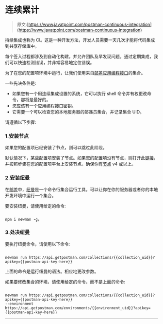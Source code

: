 # 连续累计

> 原文:[https://www.javatpoint.com/postman-continuous-integration](https://www.javatpoint.com/postman-continuous-integration)

持续集成也称为 CI。这是一种开发方法，开发人员需要一天几次才能将代码集成到共享存储库中。

每个签入过程都涉及到自动化构建，并允许团队及早发现问题。通过定期集成，我们可以快速检测错误，并非常容易地定位错误。

为了在您的配置项环境中运行，让我们使用来自[邮差应用编程接口](https://www.javatpoint.com/postman-api)的集合。

一些先决条件是:

*   如果您有一个用连续集成设置的系统，它可以执行 shell 命令并有权更改命令，那将是最好的。
*   您应该有一个应用编程接口密钥。
*   它需要一个可以检查您的本地服务器的邮递员集合，并记录集合 UID。

请遵循以下步骤:

### 1.安装节点

如果您的配置项已经安装了节点，则可以跳过此阶段。

默认情况下，某些配置项安装了节点。如果您的配置项没有节点，则打开此[链接](https://nodejs.org/en/download/package-manager/)，并按照步骤在您的配置项平台上安装节点。确保你有[节点](https://www.javatpoint.com/nodejs-tutorial) v4 或以上。

### 2.安装纽曼

在[邮差](https://www.javatpoint.com/postman)中，[纽曼](https://learning.postman.com/docs/postman/collection-runs/command-line-integration-with-newman/)是一个命令行集合运行工具，可以让你在你的服务器或者你的本地开发环境中运行一个集合。

要安装纽曼，请使用给定的命令:

```

npm i newman -g;

```

### 3.处决纽曼

要执行纽曼命令，请使用以下命令:

```

newman run https://api.getpostman.com/collections/{{collection_uid}}?apikey={{postman-api-key-here}}

```

上面的命令是运行纽曼的语法。相应地更改参数。

如果要修改集合的环境，请使用给定的命令，而不是上面的命令:

```

newman run https://api.getpostman.com/collections/{{collection_uid}}?apikey={{postman-api-key-here}}
--environment https://api.getpostman.com/environments/{{environment_uid}}?apikey={{postman-api-key-here}}

```

* * *